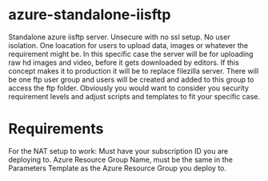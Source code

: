 # azure-standalone-iisftp
Standalone azure iisftp server.
Unsecure with no ssl setup.
No user isolation.
One loacation for users to upload data, images or whatever the requirement might be. In this specific case the server will be for uploading raw hd images and video, before it gets downloaded by editors. If this concept makes it to production it will be to replace filezilla server. 
There will be one ftp user group and users will be created and added to this group to access the ftp folder.
Obviously you would want to consider you security requirement levels and adjust scripts and templates to fit your specific case.

# Requirements
For the NAT setup to work:
Must have your subscription ID you are deploying to.
Azure Resource Group Name, must be the same in the Parameters Template as the Azure Resource Group you deploy to.
